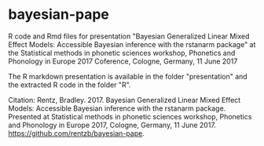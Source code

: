 # bayesian-pape
R code and Rmd files for presentation "Bayesian Generalized Linear Mixed Effect Models: Accessible Bayesian inference with the rstanarm package" at the Statistical methods in phonetic sciences workshop, Phonetics and Phonology in Europe 2017 Coference, Cologne, Germany, 11 June 2017

The R markdown presentation is available in the folder "presentation" and the extracted R code in the folder "R".

Citation: Rentz, Bradley. 2017. Bayesian Generalized Linear Mixed Effect Models: Accessible Bayesian inference with the rstanarm package. Presented at Statistical methods in phonetic sciences workshop, Phonetics and Phonology in Europe 2017, Cologne, Germany, 11 June 2017. https://github.com/rentzb/bayesian-pape.
